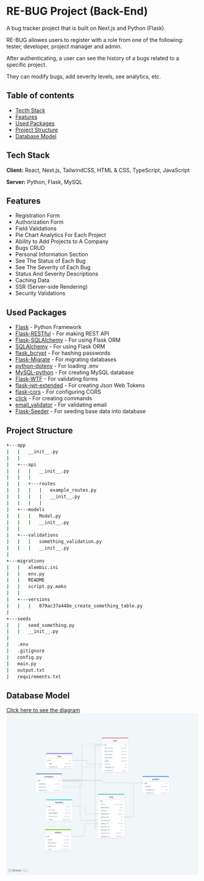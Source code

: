 
# RE-BUG Project (Back-End)

A bug tracker project that is built on Next.js and Python (Flask).

RE-BUG allowes users to register with a role from one of the following: tester, developer, project manager and admin.

After authenticating, a user can see the history of a bugs related to a specific project.

They can modify bugs, add severity levels, see analytics, etc.


## Table of contents
* [Tecth Stack](#tech-stack)
* [Features](#features)
* [Used Packages](#used-packages)
* [Project Structure](#project-structure)
* [Database Model](#database-model)

## Tech Stack
**Client:** React, Next.js, TailwindCSS, HTML & CSS, TypeScript, JavaScript

**Server:** Python, Flask, MySQL


## Features
- Registration Form
- Authorization Form
- Field Validations
- Pie Chart Analytics For Each Project
- Ability to Add Projects to A Company
- Bugs CRUD
- Personal Information Section
- See The Status of Each Bug
- See The Severity of Each Bug
- Status And Severity Descriptions
- Caching Data
- SSR (Server-side Rendering)
- Security Validations
## Used Packages
- [Flask](https://flask.palletsprojects.com/en/3.0.x/) - Python Framework
- [Flask-RESTful](https://flask-restful.readthedocs.io/en/latest/) - For making REST API
- [Flask-SQLAlchemy](https://flask-sqlalchemy.palletsprojects.com/en/3.1.x/) - For using Flask ORM
- [SQLAlchemy](https://www.sqlalchemy.org/) - For using Flask ORM
- [flask_bcrypt](https://pypi.org/project/Flask-Bcrypt/) - For hashing passwords
- [Flask-Migrate](https://flask-migrate.readthedocs.io/en/latest/) - For migrating databases
- [python-dotenv](https://pypi.org/project/python-dotenv/) - For loading .env
- [MySQL-python](https://pypi.org/project/MySQL-python/) - For creating MySQL database
- [Flask-WTF](https://flask-wtf.readthedocs.io/en/1.2.x/) - For validating forms
- [flask-jwt-extended](https://flask-jwt-extended.readthedocs.io/en/stable/) - For creating Json Web Tokens
- [flask-cors](https://flask-cors.readthedocs.io/) - For configuring CORS
- [click](https://click.palletsprojects.com/en/8.1.x/) - For creating commands
- [email_validator](https://pypi.org/project/email-validator/) - For validating email
- [Flask-Seeder](https://pypi.org/project/Flask-Seeder/) - For seeding base data into database

## Project Structure
```bash
+---app
|   |   __init__.py
|   |   
|   +---api
|   |   |   __init__.py
|   |   |   
|   |   +---routes
|   |   |   |   example_routes.py
|   |   |   |   __init__.py
|   |   |   |             
|   +---models
|   |   |   Model.py
|   |   |   __init__.py
|   |           
|   +---validations
|   |   |   something_validation.py
|   |   |   __init__.py            
|           
+---migrations
|   |   alembic.ini
|   |   env.py
|   |   README
|   |   script.py.mako
|   |   
|   +---versions
|   |   |   079ac37a448e_create_something_table.py            
|           
+---seeds
|   |   seed_something.py
|   |   __init__.py       
|
|   .env
|   .gitignore
|   config.py
|   main.py
|   output.txt
|   requirements.txt
```

## Database Model
[Click here to see the diagram](https://drawsql.app/teams/haru-1/diagrams/re-bug)
![App Screenshot](drawsql.png)
        